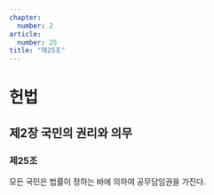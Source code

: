 ```yaml
---
chapter:
  number: 2
article:
  number: 25
title: "제25조"
---
```

# 헌법

## 제2장 국민의 권리와 의무

### 제25조

모든 국민은 법률이 정하는 바에 의하여 공무담임권을 가진다.
